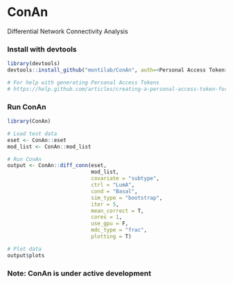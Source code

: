 # ConAn
Differential Network Connectivity Analysis

### Install with devtools
```R
library(devtools)
devtools::install_github("montilab/ConAn", auth=<Personal Access Token>)

# For help with generating Personal Access Tokens
# https://help.github.com/articles/creating-a-personal-access-token-for-the-command-line/
```

### Run ConAn
```R
library(ConAn)

# Load test data
eset <- ConAn::eset
mod_list <- ConAn::mod_list

# Run ConAn
output <- ConAn::diff_conn(eset,
                           mod_list,
                           covariate = "subtype",
                           ctrl = "LumA",
                           cond = "Basal",
                           sim_type = "bootstrap",
                           iter = 5,
                           mean_correct = T,
                           cores = 1,
                           use_gpu = F,
                           mdc_type = "frac",
                           plotting = T)

# Plot data
output$plots
```

### Note: ConAn is under active development